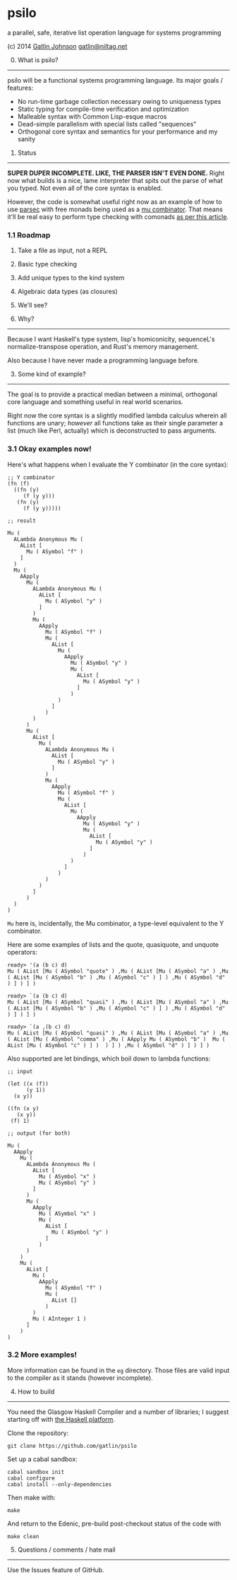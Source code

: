psilo
=====

a parallel, safe, iterative list operation language for systems programming

(c) 2014 [Gatlin Johnson](http://niltag.net) <gatlin@niltag.net>

0. What is psilo?
---

psilo will be a functional systems programming language. Its major goals /
features:

- No run-time garbage collection necessary owing to uniqueness types
- Static typing for compile-time verification and optimization
- Malleable syntax with Common Lisp-esque macros
- Dead-simple parallelism with special lists called "sequences"
- Orthogonal core syntax and semantics for your performance and my sanity

1. Status
---

**SUPER DUPER INCOMPLETE. LIKE, THE PARSER ISN'T EVEN DONE.** Right now what
builds is a nice, lame interpreter that spits out the parse of what you typed.
Not even all of the core syntax is enabled.

However, the code is somewhat useful right now as an example of how to use
[parsec][parsec] with free monads being used as a [mu combinator][mu]. That
means it'll be real easy to perform type checking with comonads [as per this
article][comonads].

### 1.1 Roadmap

1. Take a file as input, not a REPL
2. Basic type checking
3. Add unique types to the kind system
4. Algebraic data types (as closures)
5. We'll see?

2. Why?
---

Because I want Haskell's type system, lisp's homiconicity, sequenceL's
normalize-transpose operation, and Rust's memory management.

Also because I have never made a programming language before.

3. Some kind of example?
---

The goal is to provide a practical median between a minimal, orthogonal core
language and something useful in real world scenarios.

Right now the core syntax is a slightly modified lambda calculus wherein all
functions are unary; *however* all functions take as their single parameter a
list (much like Perl, actually) which is deconstructed to pass arguments.

### 3.1 Okay examples now!

Here's what happens when I evaluate the Y combinator (in the core syntax):

    ;; Y combinator
    (fn (f)
      ((fn (y)
         (f (y y)))
       (fn (y)
         (f (y y)))))

    ;; result

    Mu (
      ALambda Anonymous Mu (
        AList [
          Mu ( ASymbol "f" )
        ]
      )
      Mu (
        AApply
          Mu (
            ALambda Anonymous Mu (
              AList [
                Mu ( ASymbol "y" )
              ]
            )
            Mu (
              AApply
                Mu ( ASymbol "f" )
                Mu (
                  AList [
                    Mu (
                      AApply
                        Mu ( ASymbol "y" )
                        Mu (
                          AList [
                            Mu ( ASymbol "y" )
                          ]
                        )
                    )
                  ]
                )
            )
          )
          Mu (
            AList [
              Mu (
                ALambda Anonymous Mu (
                  AList [
                    Mu ( ASymbol "y" )
                  ]
                )
                Mu (
                  AApply
                    Mu ( ASymbol "f" )
                    Mu (
                      AList [
                        Mu (
                          AApply
                            Mu ( ASymbol "y" )
                            Mu (
                              AList [
                                Mu ( ASymbol "y" )
                              ]
                            )
                        )
                      ]
                    )
                )
              )
            ]
          )
      )
    )


`Mu` here is, incidentally, the Mu combinator, a type-level equivalent to the Y combinator.

Here are some examples of lists and the quote, quasiquote, and unquote operators:

    ready> '(a (b c) d)
    Mu ( AList [Mu ( ASymbol "quote" ) ,Mu ( AList [Mu ( ASymbol "a" ) ,Mu ( AList [Mu ( ASymbol "b" ) ,Mu ( ASymbol "c" ) ] ) ,Mu ( ASymbol "d" ) ] ) ] )

    ready> `(a (b c) d)
    Mu ( AList [Mu ( ASymbol "quasi" ) ,Mu ( AList [Mu ( ASymbol "a" ) ,Mu ( AList [Mu ( ASymbol "b" ) ,Mu ( ASymbol "c" ) ] ) ,Mu ( ASymbol "d" ) ] ) ] )

    ready> `(a ,(b c) d)
    Mu ( AList [Mu ( ASymbol "quasi" ) ,Mu ( AList [Mu ( ASymbol "a" ) ,Mu ( AList [Mu ( ASymbol "comma" ) ,Mu ( AApply Mu ( ASymbol "b" )  Mu ( AList [Mu ( ASymbol "c" ) ] )  ) ] ) ,Mu ( ASymbol "d" ) ] ) ] ) 

Also supported are let bindings, which boil down to lambda functions:

    ;; input

    (let ((x (f))
          (y 1))
      (x y))

    ((fn (x y)
       (x y))
     (f) 1)

    ;; output (for both)

    Mu (
      AApply
        Mu (
          ALambda Anonymous Mu (
            AList [
              Mu ( ASymbol "x" )
              Mu ( ASymbol "y" )
            ]
          )
          Mu (
            AApply
              Mu ( ASymbol "x" )
              Mu (
                AList [
                  Mu ( ASymbol "y" )
                ]
              )
          )
        )
        Mu (
          AList [
            Mu (
              AApply
                Mu ( ASymbol "f" )
                Mu (
                  AList []
                )
            )
            Mu ( AInteger 1 )
          ]
        )
    )

### 3.2 More examples!

More information can be found in the `eg` directory. Those files are valid
input to the compiler as it stands (however incomplete).

4. How to build
---

You need the Glasgow Haskell Compiler and a number of libraries; I suggest
starting off with [the Haskell platform][haskellplatform].

Clone the repository:

    git clone https://github.com/gatlin/psilo

Set up a cabal sandbox:

    cabal sandbox init
    cabal configure
    cabal install --only-dependencies

Then make with:

    make

And return to the Edenic, pre-build post-checkout status of the code with

    make clean

5. Questions / comments / hate mail
---

Use the Issues feature of GitHub.

[parsec]: http://hackage.haskell.org/package/parsec

[mu]:
http://debasishg.blogspot.com/2012/01/learning-type-level-fixpoint-combinator.html

[comonads]: http://brianmckenna.org/blog/type_annotation_cofree

[haskellplatform]: http://haskell.org/platform

